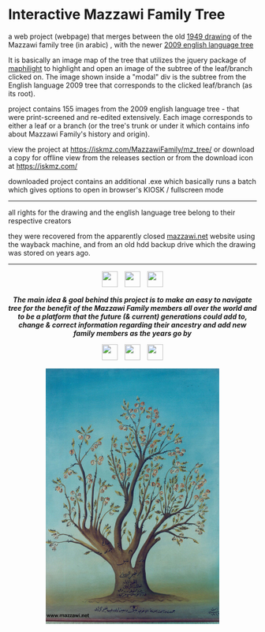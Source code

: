 # Interactive Mazzawi Family Tree


a web project (webpage) that merges between the old [1949 drawing](./res/mazzawi-family-tree-1949.png) of the Mazzawi family tree (in arabic) , with the newer [2009 english language tree](./res/mazzawi_english)

It is basically an image map of the tree that utilizes the jquery package of [maphilight](https://github.com/kemayo/maphilight) to highlight and open an image of the subtree of the leaf/branch clicked on.  The image shown inside a "modal" div is the subtree from the English language 2009 tree that corresponds to the clicked leaf/branch (as its root).

project contains 155 images from the 2009 english language tree - that were print-screened and re-edited extensively. Each image corresponds to either a leaf or a branch (or the tree's trunk or under it which contains info about Mazzawi Family's history and origin).


view the project at https://iskmz.com/MazzawiFamily/mz_tree/  or download a copy for offline view from the releases section or from the download icon at https://iskmz.com/

downloaded project contains an additional .exe which basically runs a batch which gives options to open in browser's KIOSK / fullscreen mode

----------

all rights for the drawing and the english language tree belong to their respective creators

they were recovered from the apparently closed [mazzawi.net](http://mazzawi.net/) website using the wayback machine, and from an old hdd backup drive which the drawing was stored on years ago.

----------


<p align="center">
<img src="./res/icons8-tree-64.ico" width=32 height=32>&emsp;<img src="./res/icons8-tree-64.ico" width=32 height=32>&emsp;<img src="./res/icons8-tree-64.ico" width=32 height=32> </p>

<p align="center"><b><i>The main idea & goal behind this project is to make an easy to navigate tree for the benefit of the Mazzawi Family members all over the world and to be a platform that the future (& current) generations could add to, change & correct information regarding their ancestry and add new family members as the years go by</b></i></p>

<p align="center">
<img src="./res/icons8-tree-64.ico" width=32 height=32>&emsp;<img src="./res/icons8-tree-64.ico" width=32 height=32>&emsp;<img src="./res/icons8-tree-64.ico" width=32 height=32>
  </p>



<p align="center"><img src="./res/mazzawi-family-tree-1949.png" width="70%" height="70%"></p>

